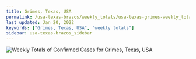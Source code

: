 ```yaml
---
title: Grimes, Texas, USA
permalink: /usa-texas-brazos/weekly_totals/usa-texas-grimes-weekly_totals.html
last_updated: Jan 20, 2022
keywords: ["Grimes, Texas, USA", "weekly totals"]
sidebar: usa-texas-brazos_sidebar
---
```


![Weekly Totals of Confirmed Cases for Grimes, Texas, USA](/covid_tracker/images/graphs/usa-texas-grimes-weekly_totals_graph.png)
